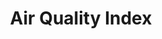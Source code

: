---
title: Air Quality Index
headline:
  img: https://caltech-prod.s3.amazonaws.com/main/images/2021-Campus-Aerials-00513-WE.336e18bc.fill-1600x810-c100.jpg
  alt: "Aerial view of Caltech campus."
  link: ""
  title: "Fifty Years of Clearing the Skies"
useful-links:
  - link: https://www.epa.gov/ground-level-ozone-pollution
    title: About Ozone (O~3~) Pollution
  - link: https://www.epa.gov/pm-pollution
    title: About PM (PM2.5; PM10) Pollution
  - link: https://www.epa.gov/co-pollution/basic-information-about-carbon-monoxide-co-outdoor-air-pollution
    title: About Carbon Monoxide (CO) Pollution
  - link: https://www.epa.gov/no2-pollution
    title: About Nitrogen Dioxide (NO~2~) Pollution
  - link: how-is-aqi-defined-here.html
    title: How is AQI Defined Here?
pollutants: 
  - name: OZONE
    formula: O3
    unit: pppv
    conditions:
      moderate: Unusually sensitive people should consider reducing prolonged or heavy outdoor exertion.
      unhealthy-for-sensitive-groups: People with lung disease (such as asthma), children, older adults, people who are active outdoors (including outdoor workers), people with certain genetic variants, and people with diets limited in certain nutrients should reduce prolonged or heavy outdoor exertion.
      unhealthy: People with lung disease (such as asthma), children, older adults, people who are active outdoors (including outdoor workers), people with certain genetic variants, and people with diets limited in certain nutrients should avoid prolonged or heavy outdoor exertion; everyone else should reduce prolonged or heavy outdoor exertion.
      very-unhealthy: People with lung disease (such as asthma), children, older adults, people who are active outdoors (including outdoor workers), people with certain genetic variants, and people with diets limited in certain nutrients should avoid all outdoor exertion; everyone else should reduce outdoor exertion.
      hazardous: Everyone should avoid all outdoor exertion.
  - name: PM2.5
    formula: PM2.5
    unit: μg/m³
    conditions:
      moderate: Unusually sensitive people should consider reducing prolonged or heavy exertion.
      unhealthy-for-sensitive-groups: People with heart or lung disease, older adults, children, and people of lower socioeconomic status should reduce prolonged or heavy exertion.
      unhealthy: People with heart or lung disease, older adults, children, and people of lower socioeconomic status should avoid prolonged or heavy exertion; everyone else should reduce prolonged or heavy exertion.
      very-unhealthy: People with heart or lung disease, older adults, children, and people of lower socioeconomic status should avoid all physical activity outdoors. Everyone else should avoid prolonged or heavy exertion.
      hazardous: Everyone should avoid all physical activity outdoors; people with heart or lung disease, older adults, children, and people of lower socioeconomic status should remain indoors and keep activity levels low.
  - name: PM10
    formula: PM10
    unit: μg/m³
    conditions:
      moderate: Unusually sensitive people should consider reducing prolonged or heavy exertion.
      unhealthy-for-sensitive-groups: People with heart or lung disease, older adults, children, and people of lower socioeconomic status should reduce prolonged or heavy exertion.
      unhealthy: People with heart or lung disease, older adults, children, and people of lower socioeconomic status should avoid prolonged or heavy exertion; everyone else should reduce prolonged or heavy exertion.
      very-unhealthy: People with heart or lung disease, older adults, children, and people of lower socioeconomic status should avoid all physical activity outdoors. Everyone else should avoid prolonged or heavy exertion.
      hazardous: Everyone should avoid all physical activity outdoors; people with heart or lung disease, older adults, children, and people of lower socioeconomic status should remain indoors and keep activity levels low.
  - name: CO
    formula: CO
    unit: ppbv
    conditions:
      unhealthy-for-sensitive-groups: People with heart disease, such as angina, should limit heavy exertion and avoid sources of CO, such as heavy traffic.
      unhealthy: People with heart disease, such as angina, should limit Moderate exertion and avoid sources of CO, such as heavy traffic.
      very-unhealthy: People with heart disease, such as angina, should avoid exertion and sources of CO, such as heavy traffic.
      hazardous: People with heart disease, such as angina, should avoid exertion and sources of CO, such as heavy traffic; everyone else should limit heavy exertion.
  - name: NO2
    formula: NO2
    unit: ppb
    conditions:
      moderate: Unusually sensitive individuals should consider limiting prolonged exertion especially near busy roads.
      unhealthy-for-sensitive-groups: People with asthma, children and older adults should limit prolonged exertion especially near busy roads.
      unhealthy: People with asthma, children and older adults should avoid prolonged exertion near roadways; everyone else should limit prolonged exertion especially near busy roads.
      very-unhealthy: People with asthma, children and older adults should avoid all outdoor exertion; everyone else should avoid prolonged exertion especially near busy roads.
      hazardous: People with asthma, children and older adults should remain indoors; everyone else should avoid all outdoor exertion.
---